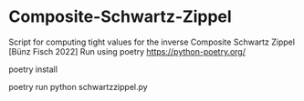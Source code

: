 # Composite-Schwartz-Zippel
Script for computing tight values for the inverse Composite Schwartz Zippel [Bünz Fisch 2022]
Run using poetry https://python-poetry.org/

poetry install

poetry run python schwartzzippel.py
